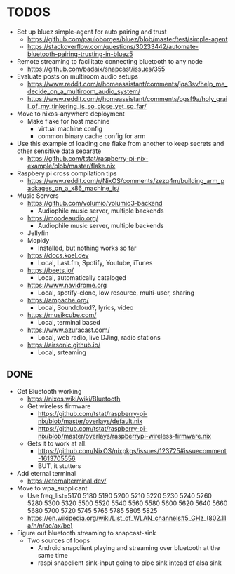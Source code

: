 TODOS
=====

* Set up bluez simple-agent for auto pairing and trust
  * https://github.com/pauloborges/bluez/blob/master/test/simple-agent
  * https://stackoverflow.com/questions/30233442/automate-bluetooth-pairing-trusting-in-bluez5
* Remote streaming to facilitate connecting bluetooth to any node
  * https://github.com/badaix/snapcast/issues/355
* Evaluate posts on multiroom audio setups
  * https://www.reddit.com/r/homeassistant/comments/jqa3sv/help_me_decide_on_a_multiroom_audio_system/
  * https://www.reddit.com/r/homeassistant/comments/ogsf9a/holy_grail_of_my_tinkering_is_so_close_yet_so_far/
* Move to nixos-anywhere deployment
  * Make flake for host machine
    * virtual machine config
    * common binary cache config for arm
* Use this example of loading one flake from another to keep secrets and other sensitive data separate
  * https://github.com/tstat/raspberry-pi-nix-example/blob/master/flake.nix
* Raspbery pi cross compilation tips
  * https://www.reddit.com/r/NixOS/comments/zezq4m/building_arm_packages_on_a_x86_machine_is/
* Music Servers
  * https://github.com/volumio/volumio3-backend
    * Audiophile music server, multiple backends
  * https://moodeaudio.org/
    * Audiophile music server, multiple backends
  * Jellyfin
  * Mopidy
    * Installed, but nothing works so far
  * https://docs.koel.dev
    * Local, Last.fm, Spotify, Youtube, iTunes
  * https://beets.io/
    * Local, automatically cataloged
  * https://www.navidrome.org
    * Local, spotify-clone, low resource, multi-user, sharing
  * https://ampache.org/
    * Local, Soundcloud?, lyrics, video
  * https://musikcube.com/
    * Local, terminal based
  * https://www.azuracast.com/
    * Local, web radio, live DJing, radio stations
  * https://airsonic.github.io/
    * Local, srteaming

DONE
----
* Get Bluetooth working
  * https://nixos.wiki/wiki/Bluetooth
  * Get wireless firmware
    * https://github.com/tstat/raspberry-pi-nix/blob/master/overlays/default.nix
    * https://github.com/tstat/raspberry-pi-nix/blob/master/overlays/raspberrypi-wireless-firmware.nix
  * Gets it to work at all:
    * https://github.com/NixOS/nixpkgs/issues/123725#issuecomment-1613705556
    * BUT, it stutters
* Add eternal terminal
  * https://eternalterminal.dev/
* Move to wpa_supplicant
  * Use freq_list=5170 5180 5190 5200 5210 5220 5230 5240 5260 5280 5300 5320 5500 5520 5540 5560 5580 5600 5620 5640 5660 5680 5700 5720 5745 5765 5785 5805 5825
  * https://en.wikipedia.org/wiki/List_of_WLAN_channels#5_GHz_(802.11a/h/n/ac/ax/be)
* Figure out bluetooth streaming to snapcast-sink
  * Two sources of loops
    * Android snapclient playing and streaming over bluetooth at the same time
    * raspi snapclient sink-input going to pipe sink intead of alsa sink
